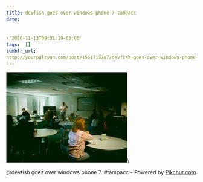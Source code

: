 ```yaml
---
title: devfish goes over windows phone 7 tampacc
date:


\'2010-11-13T09:01:19-05:00 
tags:  [] 
tumblr_url:
http://yourpalryan.com/post/1561713787/devfish-goes-over-windows-phone-7-tampacc
---
```

![](/assets/images/tumblr/tumblr_lbttm726Hr1qz77obo1_400.jpg)\

\@devfish goes over windows phone 7. \#tampacc - Powered by
[Pikchur.com](http://Pikchur.com)
